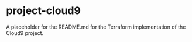 # project-cloud9
A placeholder for the README.md for the Terraform implementation of the Cloud9 project. 
